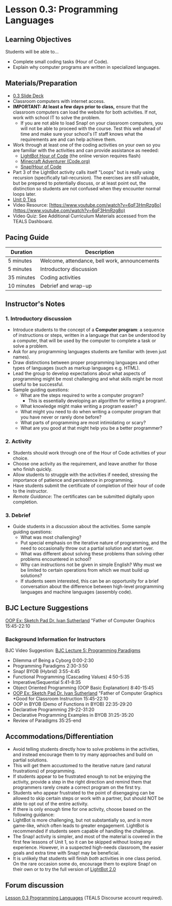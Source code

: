 # Lesson 0.3: Programming Languages

## Learning Objectives

Students will be able to...

* Complete small coding tasks (Hour of Code).
* Explain why computer programs are written in specialized languages.

## Materials/Preparation

* [0.3 Slide Deck](https://github.com/TEALSK12/introduction-to-computer-science/raw/master/slidedecks/TEALS%20SNAP%200.3.pptx)
* Classroom computers with internet access.
* **IMPORTANT: At least a few days prior to class,** ensure that the classroom computers can load the website for both activities.  If not, work with school IT to solve the problem.
  * If you are not able to load Snap! on your classroom computers, you will not be able to proceed with the course.  Test this well ahead of time and make sure your school's IT staff knows what the requirements are and can help achieve them.
* Work through at least one of the coding activities on your own so you are familiar with the activities and can provide assistance as needed:
  * [LightBot Hour of Code](http://lightbot.com/hour-of-code.html) (the online version requires flash)
  * [Minecraft Adventurer (Code.org)](https://studio.code.org/s/mc/stage/1/puzzle/1)
  * [Snap!Hour of Code](https://bjc.edc.org/hourofcode/#1)
* Part 3 of the LightBot activity calls itself "Loops" but is really using recursion (specifically tail-recursion). The exercises are still valuable, but be prepared to potentially discuss, or at least point out, the distinction so students are not confused when they encounter normal loops later.
* [Unit 0 Tips](unit_0_tips.md)
* Video Resource: [https://www.youtube.com/watch?v=6qF3HmRzg8o](https://www.youtube.com/watch?v=6qF3HmRzg8o)
* Video Quiz: See Additional Curriculum Materials accessed from the TEALS Dashboard.

## Pacing Guide

| Duration   | Description                                   |
| --------- | -------------------------------------------- |
| 5 minutes  | Welcome, attendance, bell work, announcements |
| 5 minutes  | Introductory discussion                       |
| 35 minutes | Coding activities                             |
| 10 minutes | Debrief and wrap-up                           |

## Instructor's Notes

### 1.  Introductory discussion

* Introduce students to the concept of a **Computer program**: a sequence of instructions or steps, written in a language that can be understood by a computer, that will be used by the computer to complete a task or solve a problem.
* Ask for any programming languages students are familiar with (even just names).
* Draw distinctions between proper programming languages and other types of languages (such as markup languages e.g. HTML).
* Lead the group to develop expectations about what aspects of programming might be most challenging and what skills might be most useful to be successful.
* Sample guiding questions:
  * What are the steps required to write a computer program?
    * This is essentially developing an algorithm for writing a program!.
  * What knowledge might make writing a program easier?
  * What might you need to do when writing a computer program that you have never or rarely done before?
  * What parts of programming are most intimidating or scary?
  * What are you good at that might help you be a better programmer?

### 2. Activity

* Students should work through one of the Hour of Code activities of your choice.
* Choose one activity as the requirement, and leave another for those who finish quickly.
* Allow students to struggle with the activities if needed, stressing the importance of patience and persistence in programming.
* Have students submit the certificate of completion of their hour of code to the instructor.
* _Remote Guidance_: The certificates can be submitted digitally upon completion.

### 3. Debrief

* Guide students in a discussion about the activities. Some sample guiding questions:
  * What was most challenging?
  * Put special emphasis on the iterative nature of programming, and the need to occasionally throw out a partial solution and start over.
  * What was different about solving these problems than solving other problems encountered in school?
  * Why can instructions not be given in simple English? Why must we be limited to certain operations from which we must build up solutions?
  * If students seem interested, this can be an opportunity for a brief conversation about the difference between high-level programming languages and machine languages (assembly code).

## BJC Lecture Suggestions

[OOP Ex: Sketch Pad Dr. Ivan Sutherland](http://www.youtube.com/watch?v=_4ScHcLvQnw&t=15m45s) "Father of Computer Graphics  15:45-22:10

### Background Information for Instructors

BJC Video Suggestion: [BJC Lecture 5: Programming Paradigms](https://www.youtube.com/watch?v=_4ScHcLvQnw)

* Dilemma of Being a Cyborg 0:00-2:30
* Programming Paradigms 2:30-3:50
* Snap! BYOB (Hybrid) 3:55-4:45
* Functional Programming (Cascading Values) 4:50-5:35
* Imperative/Sequential 5:41-8:35
* Object Oriented Programming (OOP Basic Explanation) 8:40-15:45
* [OOP Ex: Sketch Pad Dr. Ivan Sutherland](http://www.youtube.com/watch?v=_4ScHcLvQnw&t=15m45s) "Father of Computer Graphics *Good for Classroom Instruction 15:45-22:10
* OOP in BYOB (Demo of Functions in BYOB) 22:35-29:20
* Declarative Programming 29-22-31:20
* Declarative Programming Examples in BYOB 31:25-35:20
* Review of Paradigms 35:25-end

## Accommodations/Differentiation

* Avoid telling students directly how to solve problems in the activities, and instead encourage them to try many approaches and build on partial solutions.
* This will get them accustomed to the iterative nature (and natural frustrations) of programming.
* If students appear to be frustrated enough to not be enjoying the activity, provide a step in the right direction and remind them that programmers rarely create a correct program on the first try.
* Students who appear frustrated to the point of disengaging can be allowed to skip certain steps or work with a partner, but should NOT be able to opt out of the entire activity.
* If there is only enough time for one activity, choose based on the following guidance:
* LightBot is more challenging, but not substantially so, and is more game-like, which often leads to greater engagement.  LightBot is recommended if students seem capable of handling the challenge.
* The Snap! activity is simpler, and most of the material is covered in the first few lessons of Unit 1, so it can be skipped without losing any experience.  However, in a suspected high-needs classroom, the easier goals and extra time with Snap! may be beneficial.
* It is unlikely that students will finish _both_ activities in one class period.  On the rare occasion some do, encourage them to explore Snap! on their own or to try the full version of [LightBot 2.0](http://armorgames.com/play/6061/light-bot-20)

## Forum discussion

[Lesson 0.3 Programming Languages](http://forums.tealsk12.org/c/unit-0-beginnings/lesson-0-3-programming-languages) (TEALS Discourse account required).</a>
